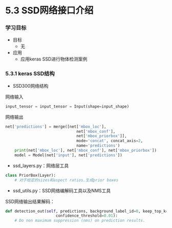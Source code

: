 # 5.3 SSD网络接口介绍

### 学习目标

- 目标
  - 无
- 应用
  - 应用keras SSD进行物体检测案例

### 5.3.1 keras SSD结构

* SSD300网络结构

网络输入

```python
input_tensor = input_tensor = Input(shape=input_shape)
```

网络输出

```python
net['predictions'] = merge([net['mbox_loc'],
                               net['mbox_conf'],
                               net['mbox_priorbox']],
                               mode='concat', concat_axis=2,
                               name='predictions')
    print(net['mbox_loc'], net['mbox_conf'], net['mbox_priorbox'])
    model = Model(net['input'], net['predictions'])
```

* ssd_layers.py：网络层工具

```python
class PriorBox(Layer):
	# 对于给定的sizes和aspect ratios.生成prior boxes
```

* ssd_utils.py：SSD网络编解码工具以及NMS工具

SSD网络输出结果解码：

```python
def detection_out(self, predictions, background_label_id=0, keep_top_k=200,
                      confidence_threshold=0.01):
    # Do non maximum suppression (nms) on prediction results.
```

